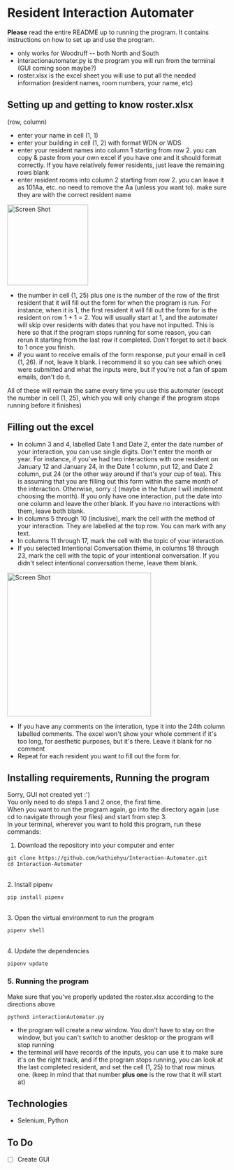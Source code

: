 # Resident Interaction Automater
**Please** read the entire README up to running the program. It contains instructions on how to set up and use the program.
- only works for Woodruff -- both North and South
- interactionautomater.py is the program you will run from the terminal (GUI coming soon maybe?)
- roster.xlsx is the excel sheet you will use to put all the needed information (resident names, room numbers, your name, etc)
## Setting up and getting to know roster.xlsx
(row, column)
- enter your name in cell (1, 1)
- enter your building in cell (1, 2) with format WDN or WDS
- enter your resident names into column 1 starting from row 2. you can copy & paste from your own excel if you have one and it should format correctly. If you have relatively fewer residents, just leave the remaining rows blank
- enter resident rooms into column 2 starting from row 2. you can leave it as 101Aa, etc. no need to remove the Aa (unless you want to). make sure they are with the correct resident name
<img width="185" alt="Screen Shot" src="https://user-images.githubusercontent.com/99346474/228655994-db289f09-033a-4284-a386-c84251f43c2c.png">

- the number in cell (1, 25) plus one is the number of the row of the first resident that it will fill out the form for when the program is run. For instance, when it is 1, the first resident it will fill out the form for is the resident on row 1 + 1 = 2. You will usually start at 1, and the automater will skip over residents with dates that you have not inputted. This is here so that if the program stops running for some reason, you can rerun it starting from the last row it completed. Don't forget to set it back to 1 once you finish.
- if you want to receive emails of the form response, put your email in cell (1, 26). if not, leave it blank. i recommend it so you can see which ones were submitted and what the inputs were, but if you're not a fan of spam emails, don't do it.

All of these will remain the same every time you use this automater (except the number in cell (1, 25), which you will only change if the program stops running before it finishes)

## Filling out the excel
- In column 3 and 4, labelled Date 1 and Date 2, enter the date number of your interaction, you can use single digits. Don't enter the month or year. For instance, if you've had two interactions with one resident on January 12 and January 24, in the Date 1 column, put 12, and Date 2 column, put 24 (or the other way around if that's your cup of tea). This is assuming that you are filling out this form within the same month of the interaction. Otherwise, sorry :( (maybe in the future I will implement choosing the month). If you only have one interaction, put the date into one column and leave the other blank. If you have no interactions with them, leave both blank.
- In columns 5 through 10 (inclusive), mark the cell with the method of your interaction. They are labelled at the top row. You can mark with any text.
- In columns 11 through 17, mark the cell with the topic of your interaction.
- If you selected Intentional Conversation theme, in columns 18 through 23, mark the cell with the topic of your intentional conversation. If you didn't select intentional conversation theme, leave them blank.
<img width="329" alt="Screen Shot" src="https://user-images.githubusercontent.com/99346474/228656254-c4dabf05-139d-4fca-85fa-0dfa3ed5abf3.png">

- If you have any comments on the interation, type it into the 24th column labelled comments. The excel won't show your whole comment if it's too long, for aesthetic purposes, but it's there. Leave it blank for no comment
- Repeat for each resident you want to fill out the form for.

## Installing requirements, Running the program
Sorry, GUI not created yet :')\
You only need to do steps 1 and 2 once, the first time.\
When you want to run the program again, go into the directory again (use cd <path> to navigate through your files) and start from step 3.\
In your terminal, wherever you want to hold this program, run these commands:
1. Download the repository into your computer and enter
```
git clone https://github.com/kathiehyu/Interaction-Automater.git
cd Interaction-Automater
```
\
2. Install pipenv
```
pip install pipenv
```
\
3. Open the virtual environment to run the program
```
pipenv shell
```
\
4. Update the dependencies
```
pipenv update
```
### 5. Running the program
Make sure that you've properly updated the roster.xlsx according to the directions above
```
python3 interactionAutomater.py
```
- the program will create a new window. You don't have to stay on the window, but you can't switch to another desktop or the program will stop running
- the terminal will have records of the inputs, you can use it to make sure it's on the right track, and if the program stops running, you can look at the last completed resident, and set the cell (1, 25) to that row minus one. (keep in mind that that number **plus one** is the row that it will start at)
## Technologies
- Selenium, Python
## To Do
- [ ] Create GUI
